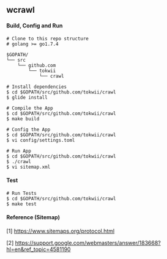 ## wcrawl

#### Build, Config and Run

```
# Clone to this repo structure
# golang >= go1.7.4

$GOPATH/
└── src
    └── github.com
        └── tokwii
            └── crawl
```

```shell
# Install dependencies
$ cd $GOPATH/src/github.com/tokwii/crawl
$ glide install
```

```shell
# Compile the App
$ cd $GOPATH/src/github.com/tokwii/crawl
$ make build
```

```shell
# Config the App
$ cd $GOPATH/src/github.com/tokwii/crawl
$ vi config/settings.toml
```

```shell
# Run App
$ cd $GOPATH/src/github.com/tokwii/crawl
$ ./crawl
$ vi sitemap.xml
```
#### Test

```shell
# Run Tests
$ cd $GOPATH/src/github.com/tokwii/crawl
$ make test
```
#### Reference (Sitemap)
[1] https://www.sitemaps.org/protocol.html

[2] https://support.google.com/webmasters/answer/183668?hl=en&ref_topic=4581190
